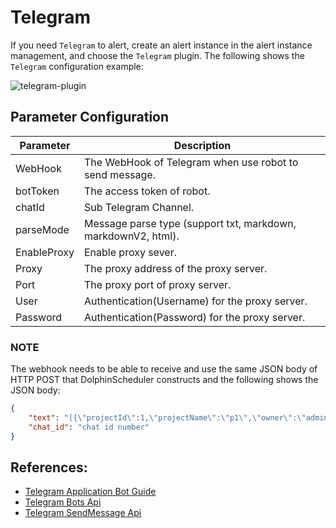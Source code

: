 # Telegram

If you need `Telegram` to alert, create an alert instance in the alert instance management, and choose the `Telegram` plugin.
The following shows the `Telegram` configuration example:

![telegram-plugin](/img/alert/telegram-plugin.png)

## Parameter Configuration

| **Parameter** | **Description** |
| --- | --- |
| WebHook | The WebHook of Telegram when use robot to send message. |
| botToken | The access token of robot. |
| chatId | Sub Telegram Channel. |
| parseMode | Message parse type (support txt, markdown, markdownV2, html). |
| EnableProxy | Enable proxy sever. |
| Proxy | The proxy address of the proxy server. |
| Port | The proxy port of proxy server. |
| User | Authentication(Username) for the proxy server. |
| Password | Authentication(Password) for the proxy server. |

### NOTE
The webhook needs to be able to receive and use the same JSON body of HTTP POST that DolphinScheduler constructs and the following shows the JSON body:

```json
{
    "text": "[{\"projectId\":1,\"projectName\":\"p1\",\"owner\":\"admin\",\"processId\":35,\"processDefinitionCode\":4928367293568,\"processName\":\"s11-3-20220324084708668\",\"taskCode\":4928359068928,\"taskName\":\"s1\",\"taskType\":\"SHELL\",\"taskState\":\"FAILURE\",\"taskStartTime\":\"2022-03-24 08:47:08\",\"taskEndTime\":\"2022-03-24 08:47:09\",\"taskHost\":\"192.168.1.103:1234\",\"logPath\":\"\"}]",
    "chat_id": "chat id number"
}
```

## References:
- [Telegram Application Bot Guide](https://core.telegram.org/bots)
- [Telegram Bots Api](https://core.telegram.org/bots/api)
- [Telegram SendMessage Api](https://core.telegram.org/bots/api#sendmessage)


